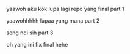 yaawoh aku kok lupa lagi repo yang final part 1

yaawohhhhh lupaa yang mana part 2

seng ndi sih part 3

oh yang ini fix final hehe
